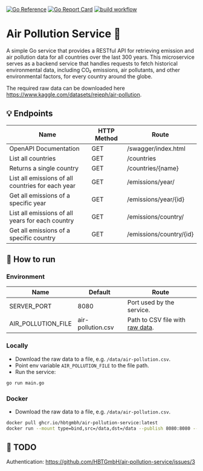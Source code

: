 [![Go Reference](https://pkg.go.dev/badge/github.com/HBTGmbH/air-pollution-service.svg)](https://pkg.go.dev/github.com/HBTGmbH/air-pollution-service) 
[![Go Report Card](https://goreportcard.com/badge/github.com/HBTGmbH/air-pollution-service)](https://goreportcard.com/report/github.com/HBTGmbH/air-pollution-service) 
[![build workflow](https://github.com/HBTGmbH/air-pollution-service/actions/workflows/docker-build.yml/badge.svg)](https://github.com/HBTGmbH/air-pollution-service/actions/workflows/docker-build.yml)

# Air Pollution Service 🌱
A simple Go service that provides a RESTful API for retrieving emission and air pollution data for 
all countries over the last 300 years. This microservice serves as a backend service that handles requests to 
fetch historical environmental data, including CO₂ emissions, air pollutants, and other 
environmental factors, for every country around the globe. 

The required raw data can be downloaded here https://www.kaggle.com/datasets/rejeph/air-pollution.

## 💡 Endpoints

| Name                                              | HTTP Method | Route                   |
|---------------------------------------------------|-------------|-------------------------|
| OpenAPI Documentation                             | GET         | /swagger/index.html     |
| List all countries                                | GET         | /countries              |
| Returns a single country                          | GET         | /countries/{name}       |
| List all emissions of all countries for each year | GET         | /emissions/year/        |
| Get all emissions of a specific year              | GET         | /emissions/year/{id}    |
| List all emissions of all years for each country  | GET         | /emissions/country/     |
| Get all emissions of a specific country           | GET         | /emissions/country/{id} |

## 🚀 How to run

### Environment

| Name               | Default           | Route                                                                                  |
|--------------------|-------------------|----------------------------------------------------------------------------------------|
| SERVER_PORT        | 8080              | Port used by the service.                                                              |
| AIR_POLLUTION_FILE | air-pollution.csv | Path to CSV file with [raw data](ttps://www.kaggle.com/datasets/rejeph/air-pollution). |

### Locally
 * Download the raw data to a file, e.g. `/data/air-pollution.csv`.
 * Point env variable `AIR_POLLUTION_FILE` to the file path. 
 * Run the service:
```bash
go run main.go
```

### Docker
* Download the raw data to a file, e.g. `/data/air-pollution.csv`.
```bash
docker pull ghcr.io/hbtgmbh/air-pollution-service:latest
docker run --mount type=bind,src=/data,dst=/data --publish 8080:8080 --env AIR_POLLUTION_FILE=/data/air-pollution.csv ghcr.io/hbtgmbh/air-pollution-service:latest
```

## 📝 TODO
Authentication: https://github.com/HBTGmbH/air-pollution-service/issues/3